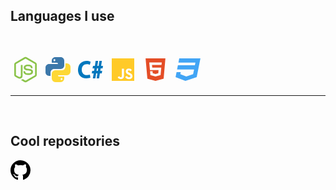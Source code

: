 ## Languages I use

<br>

<!-- LANGUAGES I USE -->
<a href="https://nodejs.org" title="Node.js"><svg style="width:48px" xmlns="http://www.w3.org/2000/svg" viewBox="0 0 24 24"><path fill="#8bc34a" d="M12 1.85c-.27 0-.55.07-.78.2l-7.44 4.3c-.48.28-.78.8-.78 1.36v8.58c0 .56.3 1.08.78 1.36l1.95 1.12c.95.46 1.27.47 1.71.47 1.4 0 2.21-.85 2.21-2.33V8.44c0-.12-.1-.22-.22-.22H8.5c-.13 0-.23.1-.23.22v8.47c0 .66-.68 1.31-1.77.76L4.45 16.5a.26.26 0 0 1-.11-.21V7.71c0-.09.04-.17.11-.21l7.44-4.29c.06-.04.16-.04.22 0l7.44 4.29c.07.04.11.12.11.21v8.58c0 .08-.04.16-.11.21l-7.44 4.29c-.06.04-.16.04-.23 0L10 19.65c-.08-.03-.16-.04-.21-.01-.53.3-.63.36-1.12.51-.12.04-.31.11.07.32l2.48 1.47c.24.14.5.21.78.21s.54-.07.78-.21l7.44-4.29c.48-.28.78-.8.78-1.36V7.71c0-.56-.3-1.08-.78-1.36l-7.44-4.3c-.23-.13-.5-.2-.78-.2M14 8c-2.12 0-3.39.89-3.39 2.39 0 1.61 1.26 2.08 3.3 2.28 2.43.24 2.62.6 2.62 1.08 0 .83-.67 1.18-2.23 1.18-1.98 0-2.4-.49-2.55-1.47a.226.226 0 0 0-.22-.18h-.96c-.12 0-.21.09-.21.22 0 1.24.68 2.74 3.94 2.74 2.35 0 3.7-.93 3.7-2.55 0-1.61-1.08-2.03-3.37-2.34-2.31-.3-2.54-.46-2.54-1 0-.45.2-1.05 1.91-1.05 1.5 0 2.09.33 2.32 1.36.02.1.11.17.21.17h.97c.05 0 .11-.02.15-.07.04-.04.07-.1.05-.16C17.56 8.82 16.38 8 14 8z"/></svg></a>
<a href="https://python.org" title="Python"><svg style="width: 48px" xmlns="http://www.w3.org/2000/svg" viewBox="0 0 24 24"><path d="M9.86 2C8.28 2 7 3.28 7 4.86v1.68h4.29c.39 0 .71.57.71.96H4.86C3.28 7.5 2 8.78 2 10.36v3.781c0 1.58 1.28 2.86 2.86 2.86h1.18v-2.68c0-1.58 1.27-2.86 2.85-2.86h5.25c1.58 0 2.86-1.271 2.86-2.851V4.86C17 3.28 15.72 2 14.14 2zm-.72 1.61c.4 0 .72.12.72.71s-.32.891-.72.891c-.39 0-.71-.3-.71-.89s.32-.711.71-.711z" fill="#3c78aa"/><path d="M17.959 7v2.68a2.85 2.85 0 0 1-2.85 2.859H9.86A2.85 2.85 0 0 0 7 15.389v3.75a2.86 2.86 0 0 0 2.86 2.86h4.28A2.86 2.86 0 0 0 17 19.14v-1.68h-4.291c-.39 0-.709-.57-.709-.96h7.14A2.86 2.86 0 0 0 22 13.64v-3.78a2.86 2.86 0 0 0-2.86-2.86zM8.32 11.513l-.004.004c.012-.002.025-.001.038-.004zm6.54 7.276c.39 0 .71.3.71.89a.71.71 0 0 1-.71.71c-.4 0-.72-.12-.72-.71s.32-.89.72-.89z" fill="#fdd835"/></svg></a>
<a href="https://docs.microsoft.com/en-us/dotnet/csharp/" title="C#"><svg style="width: 48px; height: 48px;" xmlns="http://www.w3.org/2000/svg" viewBox="0 0 24 24"><path d="m11.5 15.97.41 2.44c-.26.14-.68.27-1.24.39-.57.13-1.24.2-2.01.2-2.21-.04-3.87-.7-4.98-1.96C2.56 15.77 2 14.16 2 12.21c.05-2.31.72-4.08 2-5.32C5.32 5.64 6.96 5 8.94 5c.75 0 1.4.07 1.94.19s.94.25 1.2.4l-.58 2.49-1.06-.34c-.4-.1-.86-.15-1.39-.15-1.16-.01-2.12.36-2.87 1.1-.76.73-1.15 1.85-1.18 3.34 0 1.36.37 2.42 1.08 3.2.71.77 1.71 1.17 2.99 1.18l1.33-.12c.43-.08.79-.19 1.1-.32M13.89 19l.61-4H13l.34-2h1.5l.32-2h-1.5L14 9h1.5l.61-4h2l-.61 4h1l.61-4h2l-.61 4H22l-.34 2h-1.5l-.32 2h1.5L21 15h-1.5l-.61 4h-2l.61-4h-1l-.61 4h-2m2.95-6h1l.32-2h-1l-.32 2z" fill="#0277bd"/></svg></a>
<a href="https://developer.mozilla.org/en-US/docs/Web/JavaScript" title="Javascript"><svg xmlns="http://www.w3.org/2000/svg" viewBox="0 0 24 24" style="width:48px"><path d="M3 3h18v18H3V3m4.73 15.04c.4.85 1.19 1.55 2.54 1.55 1.5 0 2.53-.8 2.53-2.55v-5.78h-1.7V17c0 .86-.35 1.08-.9 1.08-.58 0-.82-.4-1.09-.87l-1.38.83m5.98-.18c.5.98 1.51 1.73 3.09 1.73 1.6 0 2.8-.83 2.8-2.36 0-1.41-.81-2.04-2.25-2.66l-.42-.18c-.73-.31-1.04-.52-1.04-1.02 0-.41.31-.73.81-.73.48 0 .8.21 1.09.73l1.31-.87c-.55-.96-1.33-1.33-2.4-1.33-1.51 0-2.48.96-2.48 2.23 0 1.38.81 2.03 2.03 2.55l.42.18c.78.34 1.24.55 1.24 1.13 0 .48-.45.83-1.15.83-.83 0-1.31-.43-1.67-1.03l-1.38.8z" fill="#ffca28"/></svg></a>
<a href="https://developer.mozilla.org/en-US/docs/Web/Html" title="HTML"><svg style="width:48px" xmlns="http://www.w3.org/2000/svg" viewBox="0 0 24 24"><path d="m12 17.56 4.07-1.13.55-6.1H9.38L9.2 8.3h7.6l.2-1.99H7l.56 6.01h6.89l-.23 2.58-2.22.6-2.22-.6-.14-1.66h-2l.29 3.19L12 17.56M4.07 3h15.86L18.5 19.2 12 21l-6.5-1.8L4.07 3z" fill="#e44d26"/></svg></a>
<a href="https://developer.mozilla.org/en-US/docs/Web/css" title="CSS"><svg style="width:48px" xmlns="http://www.w3.org/2000/svg" viewBox="0 0 24 24"><path d="m5 3-.65 3.34h13.59L17.5 8.5H3.92l-.66 3.33h13.59l-.76 3.81-5.48 1.81-4.75-1.81.33-1.64H2.85l-.79 4 7.85 3 9.05-3 1.2-6.03.24-1.21L21.94 3H5z" fill="#42a5f5"/></svg></a>

---
<br>

<h2>Cool repositories</h2>

<a href="https://github.com/vemun/uwutranslator" title="uwu translator"><svg height="32" aria-hidden="true" viewBox="0 0 16 16" version="1.1" width="32" data-view-component="true" class="octicon octicon-mark-github v-align-middle"><path fill-rule="evenodd" d="M8 0C3.58 0 0 3.58 0 8c0 3.54 2.29 6.53 5.47 7.59.4.07.55-.17.55-.38 0-.19-.01-.82-.01-1.49-2.01.37-2.53-.49-2.69-.94-.09-.23-.48-.94-.82-1.13-.28-.15-.68-.52-.01-.53.63-.01 1.08.58 1.23.82.72 1.21 1.87.87 2.33.66.07-.52.28-.87.51-1.07-1.78-.2-3.64-.89-3.64-3.95 0-.87.31-1.59.82-2.15-.08-.2-.36-1.02.08-2.12 0 0 .67-.21 2.2.82.64-.18 1.32-.27 2-.27.68 0 1.36.09 2 .27 1.53-1.04 2.2-.82 2.2-.82.44 1.1.16 1.92.08 2.12.51.56.82 1.27.82 2.15 0 3.07-1.87 3.75-3.65 3.95.29.25.54.73.54 1.48 0 1.07-.01 1.93-.01 2.2 0 .21.15.46.55.38A8.013 8.013 0 0016 8c0-4.42-3.58-8-8-8z"></path></svg></a>